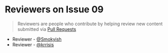 # Reviewers on Issue 09
> Reviewers are people who contribute by helping review new content submitted via [Pull Requests](https://github.com/aragon/aragon-monthly/pulls)

- Reviewer - [@Smokyish](https://github.com/Smokyish)
- Reviewer - [@krrisis](https://github.com/krrisis)
